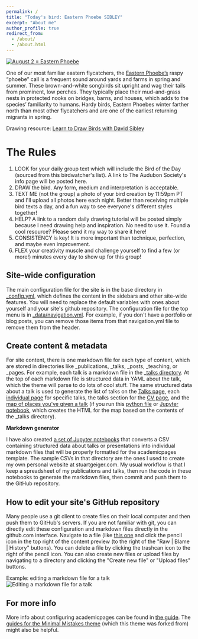 ```yaml
---
permalink: /
title: "Today's bird: Eastern Phoebe SIBLEY"
excerpt: "About me"
author_profile: true
redirect_from: 
  - /about/
  - /about.html
---
```


<a href="https://www.audubon.org/field-guide/bird/eastern-phoebe">
  <img src="https://www.birdnote.org/sites/default/files/storage/eastern_phoebe-for-web-and-fb-joanne-kamo.jpg" alt="August 2 = Eastern Phoebe"></a>
  
One of our most familiar eastern flycatchers, the [Eastern Phoebe’s](https://www.audubon.org/field-guide/bird/eastern-phoebe) raspy “phoebe” call is a frequent sound around yards and farms in spring and summer. These brown-and-white songbirds sit upright and wag their tails from prominent, low perches. They typically place their mud-and-grass nests in protected nooks on bridges, barns, and houses, which adds to the species’ familiarity to humans. Hardy birds, Eastern Phoebes winter farther north than most other flycatchers and are one of the earliest returning migrants in spring.  

Drawing resource: [Learn to Draw Birds with David Sibley](https://www.audubon.org/magazine/summer-2020/learn-draw-birds-david-sibley)



The Rules
======
1. LOOK for your daily group text which will include the Bird of the Day (sourced from this birdwatcher's list). A link to The Audubon Society's info page will be posted here.
1. DRAW the bird. Any form, medium and interpretation is acceptable.
1. TEXT ME (not the group) a photo of your bird creation by 11:59pm PT and I'll upload all photos here each night. Better than receiving multiple bird texts a day, and a fun way to see everyone's different styles together!
1. HELP? A link to a random daily drawing tutorial will be posted simply because I need drawing help and inspiration. No need to use it. Found a cool resource? Please send it my way to share it here!
1. CONSISTENCY is key! It is more important than technique, perfection, and maybe even improvement.
1. FLEX your creativity muscle and challenge yourself to find a few (or more!) minutes every day to show up for this group!

Site-wide configuration
------
The main configuration file for the site is in the base directory in [_config.yml](https://github.com/academicpages/academicpages.github.io/blob/master/_config.yml), which defines the content in the sidebars and other site-wide features. You will need to replace the default variables with ones about yourself and your site's github repository. The configuration file for the top menu is in [_data/navigation.yml](https://github.com/academicpages/academicpages.github.io/blob/master/_data/navigation.yml). For example, if you don't have a portfolio or blog posts, you can remove those items from that navigation.yml file to remove them from the header. 

Create content & metadata
------
For site content, there is one markdown file for each type of content, which are stored in directories like _publications, _talks, _posts, _teaching, or _pages. For example, each talk is a markdown file in the [_talks directory](https://github.com/academicpages/academicpages.github.io/tree/master/_talks). At the top of each markdown file is structured data in YAML about the talk, which the theme will parse to do lots of cool stuff. The same structured data about a talk is used to generate the list of talks on the [Talks page](https://academicpages.github.io/talks), each [individual page](https://academicpages.github.io/talks/2012-03-01-talk-1) for specific talks, the talks section for the [CV page](https://academicpages.github.io/cv), and the [map of places you've given a talk](https://academicpages.github.io/talkmap.html) (if you run this [python file](https://github.com/academicpages/academicpages.github.io/blob/master/talkmap.py) or [Jupyter notebook](https://github.com/academicpages/academicpages.github.io/blob/master/talkmap.ipynb), which creates the HTML for the map based on the contents of the _talks directory).

**Markdown generator**

I have also created [a set of Jupyter notebooks](https://github.com/academicpages/academicpages.github.io/tree/master/markdown_generator
) that converts a CSV containing structured data about talks or presentations into individual markdown files that will be properly formatted for the academicpages template. The sample CSVs in that directory are the ones I used to create my own personal website at stuartgeiger.com. My usual workflow is that I keep a spreadsheet of my publications and talks, then run the code in these notebooks to generate the markdown files, then commit and push them to the GitHub repository.

How to edit your site's GitHub repository
------
Many people use a git client to create files on their local computer and then push them to GitHub's servers. If you are not familiar with git, you can directly edit these configuration and markdown files directly in the github.com interface. Navigate to a file (like [this one](https://github.com/academicpages/academicpages.github.io/blob/master/_talks/2012-03-01-talk-1.md) and click the pencil icon in the top right of the content preview (to the right of the "Raw | Blame | History" buttons). You can delete a file by clicking the trashcan icon to the right of the pencil icon. You can also create new files or upload files by navigating to a directory and clicking the "Create new file" or "Upload files" buttons. 

Example: editing a markdown file for a talk
![Editing a markdown file for a talk](/images/editing-talk.png)

For more info
------
More info about configuring academicpages can be found in [the guide](https://academicpages.github.io/markdown/). The [guides for the Minimal Mistakes theme](https://mmistakes.github.io/minimal-mistakes/docs/configuration/) (which this theme was forked from) might also be helpful.
